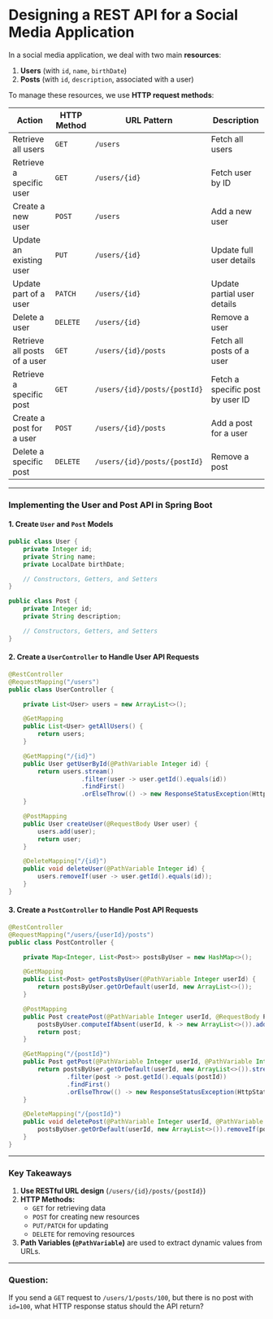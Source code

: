 # Designing a REST API for a Social Media Application

In a social media application, we deal with two main **resources**:

1. **Users** (with `id`, `name`, `birthDate`)
2. **Posts** (with `id`, `description`, associated with a user)

To manage these resources, we use **HTTP request methods**:

| Action                       | HTTP Method | URL Pattern                  | Description                      |
| ---------------------------- | ----------- | ---------------------------- | -------------------------------- |
| Retrieve all users           | `GET`       | `/users`                     | Fetch all users                  |
| Retrieve a specific user     | `GET`       | `/users/{id}`                | Fetch user by ID                 |
| Create a new user            | `POST`      | `/users`                     | Add a new user                   |
| Update an existing user      | `PUT`       | `/users/{id}`                | Update full user details         |
| Update part of a user        | `PATCH`     | `/users/{id}`                | Update partial user details      |
| Delete a user                | `DELETE`    | `/users/{id}`                | Remove a user                    |
| Retrieve all posts of a user | `GET`       | `/users/{id}/posts`          | Fetch all posts of a user        |
| Retrieve a specific post     | `GET`       | `/users/{id}/posts/{postId}` | Fetch a specific post by user ID |
| Create a post for a user     | `POST`      | `/users/{id}/posts`          | Add a post for a user            |
| Delete a specific post       | `DELETE`    | `/users/{id}/posts/{postId}` | Remove a post                    |

---

### Implementing the User and Post API in Spring Boot

#### **1. Create `User` and `Post` Models**

```java
public class User {
    private Integer id;
    private String name;
    private LocalDate birthDate;

    // Constructors, Getters, and Setters
}
```

```java
public class Post {
    private Integer id;
    private String description;

    // Constructors, Getters, and Setters
}
```

#### **2. Create a `UserController` to Handle User API Requests**

```java
@RestController
@RequestMapping("/users")
public class UserController {

    private List<User> users = new ArrayList<>();

    @GetMapping
    public List<User> getAllUsers() {
        return users;
    }

    @GetMapping("/{id}")
    public User getUserById(@PathVariable Integer id) {
        return users.stream()
                    .filter(user -> user.getId().equals(id))
                    .findFirst()
                    .orElseThrow(() -> new ResponseStatusException(HttpStatus.NOT_FOUND, "User Not Found"));
    }

    @PostMapping
    public User createUser(@RequestBody User user) {
        users.add(user);
        return user;
    }

    @DeleteMapping("/{id}")
    public void deleteUser(@PathVariable Integer id) {
        users.removeIf(user -> user.getId().equals(id));
    }
}
```

#### **3. Create a `PostController` to Handle Post API Requests**

```java
@RestController
@RequestMapping("/users/{userId}/posts")
public class PostController {

    private Map<Integer, List<Post>> postsByUser = new HashMap<>();

    @GetMapping
    public List<Post> getPostsByUser(@PathVariable Integer userId) {
        return postsByUser.getOrDefault(userId, new ArrayList<>());
    }

    @PostMapping
    public Post createPost(@PathVariable Integer userId, @RequestBody Post post) {
        postsByUser.computeIfAbsent(userId, k -> new ArrayList<>()).add(post);
        return post;
    }

    @GetMapping("/{postId}")
    public Post getPost(@PathVariable Integer userId, @PathVariable Integer postId) {
        return postsByUser.getOrDefault(userId, new ArrayList<>()).stream()
                .filter(post -> post.getId().equals(postId))
                .findFirst()
                .orElseThrow(() -> new ResponseStatusException(HttpStatus.NOT_FOUND, "Post Not Found"));
    }

    @DeleteMapping("/{postId}")
    public void deletePost(@PathVariable Integer userId, @PathVariable Integer postId) {
        postsByUser.getOrDefault(userId, new ArrayList<>()).removeIf(post -> post.getId().equals(postId));
    }
}
```

---

### **Key Takeaways**

1. **Use RESTful URL design** (`/users/{id}/posts/{postId}`)
2. **HTTP Methods:**
   - `GET` for retrieving data
   - `POST` for creating new resources
   - `PUT/PATCH` for updating
   - `DELETE` for removing resources
3. **Path Variables (`@PathVariable`)** are used to extract dynamic values from
   URLs.

---

### **Question:**

If you send a `GET` request to `/users/1/posts/100`, but there is no post with
`id=100`, what HTTP response status should the API return?
